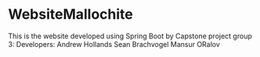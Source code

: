 # WebsiteMallochite
This is the website developed using Spring Boot by Capstone project group 3:
Developers:
Andrew Hollands
Sean Brachvogel
Mansur ORalov
